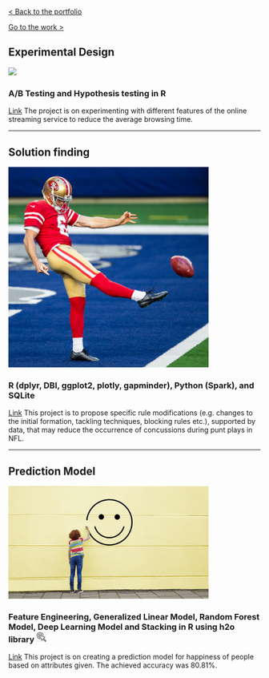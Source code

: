[< Back to the portfolio](https://s-bishnoi.github.io/shubham-bishnoi/)

[Go to the work >](https://s-bishnoi.github.io/shubham-bishnoi/work/)

## Experimental Design
[<img src="./ExperimentalDesign/netflix.png" width="400"/>](./ExperimentalDesign/)
### A/B Testing and Hypothesis testing in R

[Link](./ExperimentalDesign/) The project is on experimenting with different features of the online streaming service to reduce the average browsing time.

-------------------------------------

## Solution finding
[<img src="./nfl/punt.png" width="400"/>](./nfl/Case_Study_NFL_Shubham_Bishnoi.html)
### R (dplyr, DBI, ggplot2, plotly, gapminder), Python (Spark), and SQLite

[Link](./nfl/Case_Study_NFL_Shubham_Bishnoi.html) This project is to propose specific rule modifications (e.g. changes to the initial formation, tackling techniques, blocking rules etc.), supported by data, that may reduce the occurrence of concussions during punt plays in NFL.

-------------------------------------

## Prediction Model 
[<img src="./PredictionClassificationModels/happy.png" width="400"/>](./PredictionClassificationModels)
### Feature Engineering, Generalized Linear Model, Random Forest Model, Deep Learning Model and Stacking in R using h2o library [<img src="./nfl/click.png" width="20"/>](./PredictionClassificationModels)

[Link](./PredictionClassificationModels) This project is on creating a prediction model for happiness of people based on attributes given. The achieved accuracy was 80.81%.
